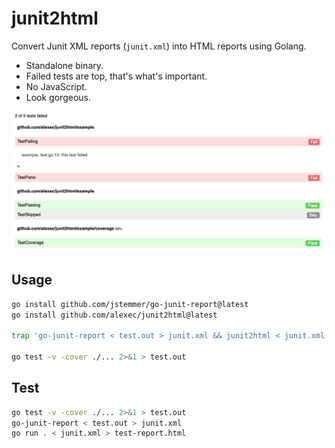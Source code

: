 # junit2html

Convert Junit XML reports (`junit.xml`) into HTML reports using Golang.

* Standalone binary.
* Failed tests are top, that's what's important.
* No JavaScript.
* Look gorgeous.

![screenshot](screenshot.png)

## Usage

```bash
go install github.com/jstemmer/go-junit-report@latest
go install github.com/alexec/junit2html@latest

trap 'go-junit-report < test.out > junit.xml && junit2html < junit.xml > test-report.html' EXIT

go test -v -cover ./... 2>&1 > test.out
```

## Test

```bash
go test -v -cover ./... 2>&1 > test.out
go-junit-report < test.out > junit.xml 
go run . < junit.xml > test-report.html 
```
